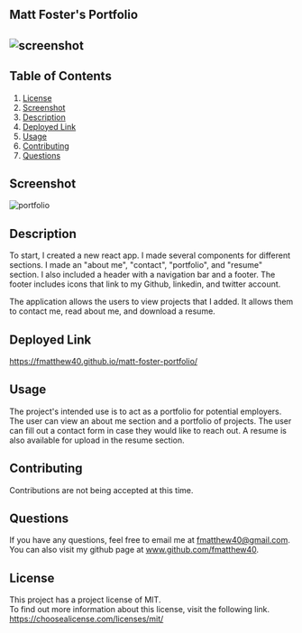 ## Matt Foster's Portfolio

 ## ![screenshot](https://img.shields.io/badge/License-MIT-blue.svg)

  ## Table of Contents
  1.  [License](#license)
  2.  [Screenshot](#Screenshot)
  3.  [Description](#description)
  4.  [Deployed Link](#deployed-link)
  5.  [Usage](#usage)
  6.  [Contributing](#contributing)
  7.  [Questions](#questions)

 ## Screenshot
 ![portfolio](https://user-images.githubusercontent.com/93060262/159196150-e5d033fd-02a5-4105-ac2d-0cb2c6c12fd1.png)

 ## Description
 To start, I created a new react app.  I made several components for different sections.  I made an "about me", "contact", "portfolio", and "resume" section.  I also included a header with a navigation bar and a footer.  The footer includes icons that link to my Github, linkedin, and twitter account.  

 The application allows the users to view projects that I added.  It allows them to contact me, read about me, and download a resume. 

 ## Deployed Link
 https://fmatthew40.github.io/matt-foster-portfolio/

 ## Usage 
 The project's intended use is to act as a portfolio for potential employers.  The user can view an about me section and a portfolio of projects. The user can fill out a contact form in case they would like to reach out.  A resume is also available for upload in the resume section.  

 ## Contributing 
 Contributions are not being accepted at this time.

 ## Questions
 If you have any questions, feel free to email me at fmatthew40@gmail.com. 
 You can also visit my github page at www.github.com/fmatthew40.

 ## License 
 This project has a project license of MIT.  
 To find out more information about this license, visit the following link.
 https://choosealicense.com/licenses/mit/